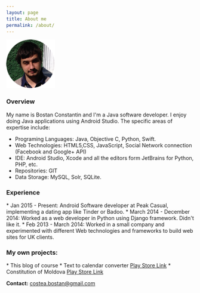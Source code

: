 ```yaml
---
layout: page
title: About me
permalink: /about/
---
```

<img src="/assets/images/user.png" alt="User" style="width:130px;height:130px;">
<h3> Overview </h3>

My name is Bostan Constantin and I'm a Java software developer. I enjoy doing Java applications using Android Studio. The specific areas of expertise include:

* Programing Languages: Java, Objective C, Python, Swift.
* Web Technologies: HTML5,CSS, JavaScript, Social Network connection (Facebook and Google+ API)  
* IDE: Android Studio, Xcode and all the editors form JetBrains for Python, PHP, etc.
* Repositories: GIT
* Data Storage: MySQL, Solr, SQLite.

<h3> Experience </h3>
* Jan 2015 - Present: Android Software developer at Peak Casual, implementing a dating app like Tinder or Badoo.  
* March 2014 - December 2014: Worked as a web developer in Python using Django framework. Didn't like it.
* Feb 2013 - March 2014: Worked in a small company and experimented with different Web technologies and frameworks to build web sites for UK clients.  

<h3> My own projects: </h3>
* This blog of course
* Text to calendar converter
<a href="https://play.google.com/store/apps/details?id=crazyapp.texttocalendarconverter">Play Store Link</a>
* Constitution of Moldova
<a href="https://play.google.com/store/apps/details?id=md.costea.constitutia">Play Store Link</a>

<b> Contact:</b>
<a href="mailto:costea.bostan@gmail.com" target="_top">costea.bostan@gmail.com</a>
